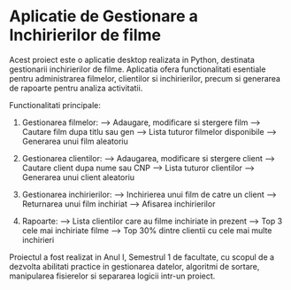 # Aplicatie de Gestionare a Inchirierilor de filme


  Acest proiect este o aplicatie desktop realizata in Python, destinata gestionarii inchirierilor de filme. Aplicatia ofera functionalitati esentiale pentru administrarea filmelor, clientilor si inchirierilor, precum si generarea de rapoarte pentru analiza activitatii.


Functionalitati principale:

1. Gestionarea filmelor:
   --> Adaugare, modificare si stergere film
   --> Cautare film dupa titlu sau gen
   --> Lista tuturor filmelor disponibile
   --> Generarea unui film aleatoriu
      
3. Gestionarea clientilor:
     --> Adaugarea, modificare si stergere client
     --> Cautare client dupa nume sau CNP
     --> Lista tuturor clientilor
     --> Generarea unui client aleatoriu

4. Gestionarea inchirierilor:
     --> Inchirierea unui film de catre un client
     --> Returnarea unui film inchiriat
     --> Afisarea inchirierilor

5. Rapoarte:
     --> Lista clientilor care au filme inchiriate in prezent
     --> Top 3 cele mai inchiriate filme
     --> Top 30% dintre clientii cu cele mai multe inchirieri




  Proiectul a fost realizat in Anul I, Semestrul 1 de facultate, cu scopul de a dezvolta abilitati practice in gestionarea datelor, algoritmi de sortare, manipularea fisierelor si separarea logicii intr-un proiect.
